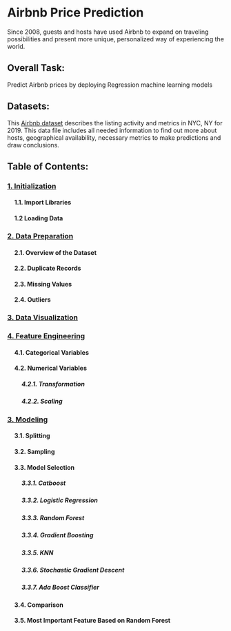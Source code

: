 # Airbnb Price Prediction
Since 2008, guests and hosts have used Airbnb to expand on traveling possibilities and present more unique, personalized way of experiencing the world. 

## Overall Task:
Predict Airbnb prices by deploying Regression machine learning models

## Datasets: 
This [Airbnb dataset](https://www.kaggle.com/datasets/dgomonov/new-york-city-airbnb-open-data) describes the listing activity and metrics in NYC, NY for 2019. This data file includes all needed information to find out more about hosts, geographical availability, necessary metrics to make predictions and draw conclusions.

## Table of Contents:

### [1. Initialization]()

#### &nbsp;&nbsp;&nbsp;&nbsp; 1.1. Import Libraries
#### &nbsp;&nbsp;&nbsp;&nbsp; 1.2 Loading Data

### [2. Data Preparation]()

#### &nbsp;&nbsp;&nbsp;&nbsp; 2.1. Overview of the Dataset
#### &nbsp;&nbsp;&nbsp;&nbsp; 2.2. Duplicate Records
#### &nbsp;&nbsp;&nbsp;&nbsp; 2.3. Missing Values
#### &nbsp;&nbsp;&nbsp;&nbsp; 2.4. Outliers

### [3. Data Visualization]()

### [4. Feature Engineering]()
#### &nbsp;&nbsp;&nbsp;&nbsp; 4.1. Categorical Variables
#### &nbsp;&nbsp;&nbsp;&nbsp; 4.2. Numerical Variables
##### &nbsp;&nbsp;&nbsp;&nbsp; &nbsp;&nbsp;&nbsp;&nbsp; 4.2.1. Transformation
##### &nbsp;&nbsp;&nbsp;&nbsp; &nbsp;&nbsp;&nbsp;&nbsp; 4.2.2. Scaling



### [3. Modeling]()

#### &nbsp;&nbsp;&nbsp;&nbsp; 3.1. Splitting
#### &nbsp;&nbsp;&nbsp;&nbsp; 3.2. Sampling
#### &nbsp;&nbsp;&nbsp;&nbsp; 3.3. Model Selection
##### &nbsp;&nbsp;&nbsp;&nbsp; &nbsp;&nbsp;&nbsp;&nbsp; 3.3.1. Catboost
##### &nbsp;&nbsp;&nbsp;&nbsp; &nbsp;&nbsp;&nbsp;&nbsp; 3.3.2. Logistic Regression
##### &nbsp;&nbsp;&nbsp;&nbsp; &nbsp;&nbsp;&nbsp;&nbsp; 3.3.3. Random Forest 
##### &nbsp;&nbsp;&nbsp;&nbsp; &nbsp;&nbsp;&nbsp;&nbsp; 3.3.4. Gradient Boosting
##### &nbsp;&nbsp;&nbsp;&nbsp; &nbsp;&nbsp;&nbsp;&nbsp; 3.3.5. KNN
##### &nbsp;&nbsp;&nbsp;&nbsp; &nbsp;&nbsp;&nbsp;&nbsp; 3.3.6. Stochastic Gradient Descent
##### &nbsp;&nbsp;&nbsp;&nbsp; &nbsp;&nbsp;&nbsp;&nbsp; 3.3.7. Ada Boost Classifier
#### &nbsp;&nbsp;&nbsp;&nbsp; 3.4. Comparison
#### &nbsp;&nbsp;&nbsp;&nbsp; 3.5. Most Important Feature Based on Random Forest
